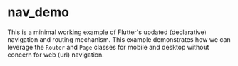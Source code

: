 # nav_demo

This is a minimal working example of Flutter's updated (declarative) navigation and routing mechanism. This example demonstrates how we can leverage the `Router` and `Page` classes for mobile and desktop without concern for web (url) navigation.